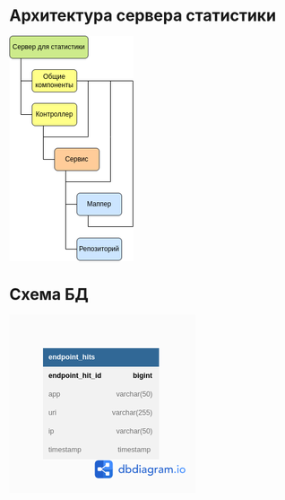 # Архитектура сервера статистики
![stats server architecture](readme/stats_server_architecture.png)

# Схема БД
![stats server schema db](readme/stats_server_schema_db.png)